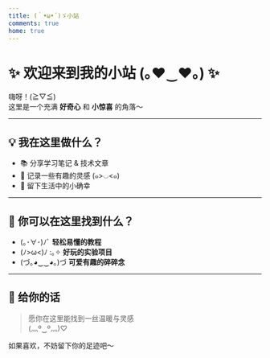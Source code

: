 ```yaml
---
title: (｀•ω•´)ゞ小站
comments: true
home: true
---
```

# ✨ 欢迎来到我的小站 (｡♥‿♥｡) ✨

嗨呀！(≧▽≦)  
这里是一个充满 **好奇心** 和 **小惊喜** 的角落～  

---

## 💡 我在这里做什么？

- 📚 分享学习笔记 & 技术文章  
- 🎨 记录一些有趣的灵感 (๑>◡<๑)  
- 🌱 留下生活中的小确幸  

---

## 🐾 你可以在这里找到什么？

- (｡･∀･)ﾉﾞ **轻松易懂的教程**  
- (ﾉ>ω<)ﾉ :｡✧ **好玩的实验项目**  
- (づ｡◕‿‿◕｡)づ **可爱有趣的碎碎念**  

---

## 💌 给你的话

> 愿你在这里能找到一丝温暖与灵感  
> (灬º‿º灬)♡  

如果喜欢，不妨留下你的足迹吧～  
